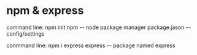 # npm & express
command line: npm init
npm -- node package manager
package.jason -- config/settings


conmmand line: npm i express
express -- package named express

